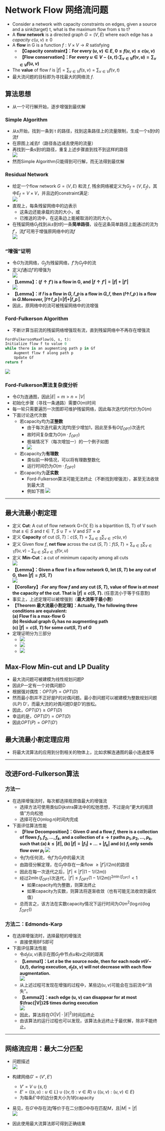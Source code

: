 # Network Flow 网络流问题
+ Consider a network with capacity constraints on edges, given a source and a sink(target) t, what is the maximum flow from s to t?
+ A **flow network** is a directed graph $G=(V, E)$ where each edge has a *capacity* $c(u, v)\geq 0$
+ A **flow** in G is a function $f:V\times V\rightarrow R$ satisfying
  + **【Capacity constraint】：For every $(u, v)\in E$, $0\leq f(u, v)\leq c(u, v)$**
  + **【Flow conservation】：For every $u\in V-\{s, t\}$:$\sum_{v\in V}f(v, u)=\sum_{v\in V}f(u, v)$**
+ The **value** of flow 𝑓 is $|f|=\sum_{v\in V}f(s, v)=\sum_{v\in V}f(v, t)$
+ 最大流问题的目标即为寻找最大的网络流 $f$.

## 算法思想
+ 从一个可行解开始，逐步增强到最优解
### Simple Algorithm
+ 从s开始，找到一条到 t 的路径，找到这条路径上的流量限制，生成一个s到t的流f
+ 在原图上减去f（路径各边减去使用的流量）
+ 再找到一条s到t的路径，重复上述步骤直到找不到这样的路径  
  ![](img/2019-12-16-02-08-10.png)
+ 然而Simple Algorithm只能得到可行解，而无法得到最优解

### Residual Network
+ 给定一个flow network $G=(V, E)$ 和流 $f$, 残余网络被定义为$G_f = (V, E_f)$，其中$E_f = V\times V$，并且边的constraint满足:  
  ![](img/2019-12-16-02-10-58.png)
+ 直观上，每条残留网络中的边表示
  + 这条边还能承载的流的大小，或
  + 已推送的流中，在这条边上能被取消的流的大小。
+ 在残留网络$G_f$找到从$s$到$t$的一条**简单路径**，设在这条简单路径上能通过的流为$f'$，流$f'$可用于增强原网络中的流$f$  
  ![](img/2019-12-16-02-13-02.png)
### “增强”证明
+ 令$G$为流网络，$G_f$为残留网络，$f'$为$G_f$中的流
+ 定义$f$通过$f'$的增强为  
  ![](img/2019-12-16-09-03-31.png)
+ **【Lemma】：$(f\uparrow f')$ is a flow in G, and $|f\uparrow f'|=|f|+|f'|$**  
  ![](img/2019-12-16-08-59-48.png)
+ **【Lemma】：if 𝑓 is a flow in 𝐺, 𝑓_𝑝 is a flow in 𝐺_𝑓, then (𝑓↑𝑓_𝑝 ) is a flow in 𝐺.Moreover, |𝑓↑𝑓_𝑝 |=|𝑓|+|𝑓_𝑝 |.**
+ 因此，原网络中的流可被残留网络中的流增强

### Ford-Fulkerson Algorithm
+ 不断计算当前流的残留网络增强现有流，直到残留网络中不再存在增强流
```python
FordFulkersonMaxFlow(G, s, t):
Initialize flow f to value 0
while there is an augmenting path p in Gf
    Augment flow f along path p
    Update Gf
return f
```
![](img/2019-12-16-18-17-08.png)

### Ford-Fulkerson算法复杂度分析
+ 令$G$为连通图，因此$|E|=m>n=|V|$
+ 初始化步骤（寻找一条通路）需要$O(m)$时间
+ 每一轮只需要遍历一次图即可维护残留网络，因此每次迭代的代价为$O(m)$
+ 下面讨论迭代次数
  + 若capacity均为**正整数**
    + 由于每次迭代最大流$f$均至少增加1，因此至多有$O(f_{OPT})$次迭代
    + 故时间复杂度为$O(m\cdot f_{OPT})$
    + 极端情况下（每次增加一）的一个例子如图
    + ![](img/2019-12-16-18-42-43.png)
  + 若capacity为**有理数**
    + 类似前一种情况，可以将有理数整数化
    + 运行时间仍为$O(m\cdot f_{OPT})$
  + 若capacity为**正实数**
    + Ford-Fulkerson算法可能无法终止（不断找到增强流），甚至无法收敛到最大流
    + 例如下图
      ![](img/2019-12-16-18-43-47.png)



---
## 最大流最小割定理
+ 定义 **Cut**: A cut of flow network G=(V, E) is a bipartition (S, T) of V such that $s\in S$ and $t\in T$, $S\cup T=V$ and $ST=\emptyset$
+ 定义 **Capacity** of cut $(S, T)$：$c(S, T)=\sum_{u\in S}\sum_{v\in T}c(u, v)$
+ 定义 Given flow $f$, **net flow** across the cut $(S, T)$：$f(S, T)=\sum_{u\in S}\sum_{v\in T}f(u, v)-\sum_{u\in S}\sum_{v\in T}f(v, u)$
+ 定义 **Min-Cut**：a cut of minimum capacity among all cuts  
  ![](img/2019-12-16-09-10-33.png)
+ **【Lemma】：Given a flow f in a flow network G, let $(S, T)$ be any cut of G, then $|f|=f(S, T)$**  
  ![](img/2019-12-16-09-22-39.png)
+ **【Corollary】:For any flow $f$ and any cut $(S, T)$, value of flow is *at most* the capacity of the cut. That is $|f|\leq c(S, T)$.** (任意流小于等于任意割)
+ 事实上，上述定理可以被增强到（**最大流等于最小割**）
+ **【Theorem 最大流最小割定理】：Actually, The following three conditions are equivalent:**  
  **(a) Flow f is a max-flow G**  
  **(b) Residual graph $G_f$ has no augmenting path**  
  **(c) $|f|=c(S, T)$ for some $cut(S, T)$ of $G$**
+ 定理证明分为三部分
  + ![](img/2019-12-16-18-22-16.png)
  + ![](img/2019-12-16-18-22-31.png)
  + ![](img/2019-12-16-18-22-45.png)

## Max-Flow Min-cut and LP Duality
+ 最大流问题可被建模为线性规划问题P
+ 因此P一定有一个对偶问题D
+ 根据强对偶性：$OPT(P)=OPT(D)$
+ 然而最小割并不正好是P的对偶问题。最小割问题可以被建模为整数规划问题(ILP) D‘，而最大流的对偶问题D是D’的放松。
+ 因此，$OPT(D')\geq OPT(D)$
+ 幸运的是，$OPT(D')=OPT(D)$
+ 因此$OPT(P)=OPT(D')$

## 最大流最小割定理应用
+ 将最大流算法的应用到分割相关的物体上，比如求解连通图的最小连通度等


---
## 改进Ford-Fulkerson算法
### 方法一
+ 在选择增强流时，每次都选择瓶颈值最大的增强流
  + 选择方法可使用类似Dijkstra算法中的松弛思想，不过是向“更大的瓶颈值”方向松弛
  + 选择可在$O(m\log n)$时间内完成
+ 下面评估算法性能
  + **【Flow Decomposition】：Given $G$ and a flow $f$, there is a collection of flows $f_1, f_2, ...,f_k$, and a collection of $s\rightarrow t$ paths $p_1, p_2, ...,p_k$, such that:(a) $k\leq |E|$, (b) $|f|=|f_1|+...+|f_k|$ and (c) $f_i$ only sends flow over $p_i$**
    ![](img/2019-12-16-19-10-48.png)
  + 令$f$为任何流，令$f'$为$G_f$中的最大流
  + 由路径分解定理，在$G_f$中存在一条flow $\geq|f'|/(2m)$的路径
  + 因此在每一次迭代之后，$|f'|\leq |f'|(1-1/(2m))$
  + 经过$2m\ln(f_{OPT})$次迭代，$|f'|\leq f_{OPT}(1-1/(2m))^{2m\ln (f_{OPT})}<1$
    + 如果capacity均为整数，则算法终止
    + 如果capacity为实数，则算法将逐渐收敛（也有可能无法收敛到最优值）
  + 总而言之，该方法在实数capacity情况下运行时间为$O(m^2(\log n)(\log f_{OPT}))$

### 方法二：Edmonds-Karp
+ 在选择增强流时，选择最短的增强流
  + 直接使用BFS即可
+ 下面评估算法性能
  + 令$d_f(u, v)$表示在图$G_f$中节点$u$和$v$之间的距离
  + **【Lemma1】：Let 𝑠 be the source node, then for each node 𝑣∈𝑉−{𝑠,𝑡}, during execution, $d_f(s, v)$ will not decrease with each flow augmentation.**  
    ![](img/2019-12-16-20-00-27.png)
  + 从上述过程可发现在增强的过程中，某些边$(u, v)$可能会在当前流中“消失”。
  + **【Lemma2】：each edge (u, v) can disappear for at most $\frac{|V|}2$ times during execution**  
    ![](img/2019-12-16-20-06-42.png)
  + 因此，算法将在$O(|V|\cdot |E|^2)$时间后终止
  + 由该算法的运行过程也可以发现，该算法永远终止于最优解，除非不能终止。

---
## 网络流应用：最大二分匹配
+ 问题描述  
  ![](img/2019-12-16-20-50-20.png)

+ 构建网络$G'=(V', E')$
  + $V'=V\cup \{s, t\}$
  + $E'=\{(s, u):u\in L\}\cup \{(v, t):v\in R\}\cup \{(u, v):(u, v)\in E\}$
  + 为每条$E'$中的边分类大小为1的capacity
+ 易见，在$G'$中存在流$f$等价于在二分图$G$中存在匹配$M$，且$|M|=|f|$  
  ![](img/2019-12-16-13-46-31.png)
+ 因此使用最大流算法即可得到正确结果